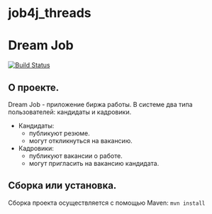 # job4j_threads
# Dream Job

[![Build Status](https://app.travis-ci.com/mikhail43435/job4j_dreamjob.svg?branch=main)](https://app.travis-ci.com/github/mikhail43435/job4j_dreamjob)

## О проекте. 
Dream Job - приложение биржа работы.
В системе два типа пользователей: кандидаты и кадровики.
- Кандидаты: 
  - публикуют резюме. 
  - могут откликнуться на вакансию.
- Кадровики: 
  - публикуют вакансии о работе. 
  - могут пригласить на вакансию кандидата.

## Сборка или установка. 
Сборка проекта осуществляется с помощью Maven:
`mvn install`

